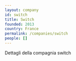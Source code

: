 ```yaml
---
layout: company
id: switch
title: Switch
founded: 2013
country: France
permalink: /companies/switch
people: []
---
```


Dettagli della compagnia switch